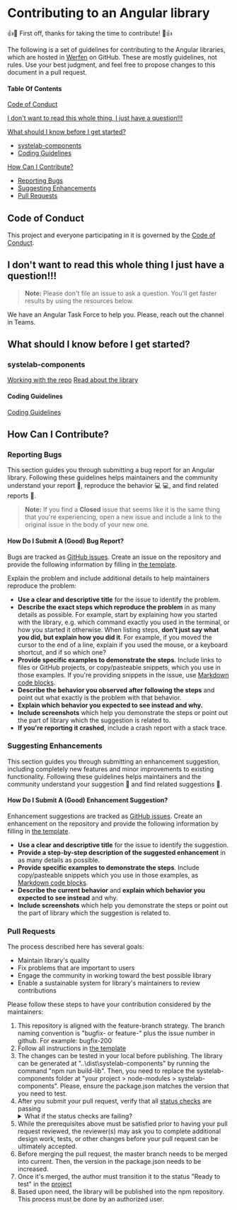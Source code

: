 # Contributing to an Angular library

:+1::tada: First off, thanks for taking the time to contribute! :tada::+1:

The following is a set of guidelines for contributing to the Angular libraries, which are hosted in [Werfen](https://github.com/systelab) on GitHub. These are mostly guidelines, not rules. Use your best judgment, and feel free to propose changes to this document in a pull request.

#### Table Of Contents

[Code of Conduct](#code-of-conduct)

[I don't want to read this whole thing, I just have a question!!!](#i-dont-want-to-read-this-whole-thing-i-just-have-a-question)

[What should I know before I get started?](#what-should-i-know-before-i-get-started)
  * [systelab-components](#systelab-components)
  * [Coding Guidelines](#coding-guidelines)

[How Can I Contribute?](#how-can-i-contribute)
  * [Reporting Bugs](#reporting-bugs)
  * [Suggesting Enhancements](#suggesting-enhancements)
  * [Pull Requests](#pull-requests)

## Code of Conduct

This project and everyone participating in it is governed by the [Code of Conduct](CODE_OF_CONDUCT.md). 

## I don't want to read this whole thing I just have a question!!!

> **Note:** Please don't file an issue to ask a question. You'll get faster results by using the resources below.

We have an Angular Task Force to help you. Please, reach out the channel in Teams.

## What should I know before I get started?

### systelab-components

[Working with the repo](README.md)
[Read about the library](https://github.com/systelab/systelab-components/tree/master/projects/systelab-components/README.md)

#### Coding Guidelines

[Coding Guidelines](CODING_GUIDELINES.md)

## How Can I Contribute?

### Reporting Bugs

This section guides you through submitting a bug report for an Angular library. Following these guidelines helps maintainers and the community understand your report :pencil:, reproduce the behavior :computer: :computer:, and find related reports :mag_right:.

> **Note:** If you find a **Closed** issue that seems like it is the same thing that you're experiencing, open a new issue and include a link to the original issue in the body of your new one.

#### How Do I Submit A (Good) Bug Report?

Bugs are tracked as [GitHub issues](https://guides.github.com/features/issues/). Create an issue on the repository and provide the following information by filling in [the template](https://github.com/systelab/systelab-components/blob/master/.github/ISSUE_TEMPLATE/bug_report.md).

Explain the problem and include additional details to help maintainers reproduce the problem:

* **Use a clear and descriptive title** for the issue to identify the problem.
* **Describe the exact steps which reproduce the problem** in as many details as possible. For example, start by explaining how you started with the library, e.g. which command exactly you used in the terminal, or how you started it otherwise. When listing steps, **don't just say what you did, but explain how you did it**. For example, if you moved the cursor to the end of a line, explain if you used the mouse, or a keyboard shortcut, and if so which one?
* **Provide specific examples to demonstrate the steps**. Include links to files or GitHub projects, or copy/pasteable snippets, which you use in those examples. If you're providing snippets in the issue, use [Markdown code blocks](https://help.github.com/articles/markdown-basics/#multiple-lines).
* **Describe the behavior you observed after following the steps** and point out what exactly is the problem with that behavior.
* **Explain which behavior you expected to see instead and why.**
* **Include screenshots** which help you demonstrate the steps or point out the part of library which the suggestion is related to.
* **If you're reporting it crashed**, include a crash report with a stack trace.

### Suggesting Enhancements

This section guides you through submitting an enhancement suggestion, including completely new features and minor improvements to existing functionality. Following these guidelines helps maintainers and the community understand your suggestion :pencil: and find related suggestions :mag_right:.

#### How Do I Submit A (Good) Enhancement Suggestion?

Enhancement suggestions are tracked as [GitHub issues](https://guides.github.com/features/issues/). Create an enhancement on the repository and provide the following information by filling in [the template](https://github.com/systelab/systelab-components/blob/master/.github/ISSUE_TEMPLATE/feature_request.md).

* **Use a clear and descriptive title** for the issue to identify the suggestion.
* **Provide a step-by-step description of the suggested enhancement** in as many details as possible.
* **Provide specific examples to demonstrate the steps**. Include copy/pasteable snippets which you use in those examples, as [Markdown code blocks](https://help.github.com/articles/markdown-basics/#multiple-lines).
* **Describe the current behavior** and **explain which behavior you expected to see instead** and why.
* **Include screenshots** which help you demonstrate the steps or point out the part of library which the suggestion is related to.

### Pull Requests

The process described here has several goals:

- Maintain library's quality
- Fix problems that are important to users
- Engage the community in working toward the best possible library
- Enable a sustainable system for library's maintainers to review contributions

Please follow these steps to have your contribution considered by the maintainers:

1. This repository is aligned with the feature-branch strategy. The branch naming convention is "bugfix- or feature-" plus the issue number in github. For example: bugfix-200
2. Follow all instructions in [the template](PULL_REQUEST_TEMPLATE.md)
3. The changes can be tested in your local before publishing. The library can be generated at "..\dist\systelab-components" by running the command "npm run build-lib". Then, you need to replace the systelab-components folder at "your project > node-modules > systelab-components". Please, ensure the package.json matches the version that you need to test.
4. After you submit your pull request, verify that all [status checks](https://help.github.com/articles/about-status-checks/) are passing <details><summary>What if the status checks are failing?</summary>If a status check is failing, and you believe that the failure is unrelated to your change, please leave a comment on the pull request explaining why you believe the failure is unrelated. A maintainer will re-run the status check for you. If we conclude that the failure was a false positive, then we will open an issue to track that problem with our status check suite.</details>
5. While the prerequisites above must be satisfied prior to having your pull request reviewed, the reviewer(s) may ask you to complete additional design work, tests, or other changes before your pull request can be ultimately accepted.
7. Before merging the pull request, the master branch needs to be merged into current. Then, the version in the package.json needs to be increased.
6. Once it's merged, the author must transition it to the status "Ready to test" in the [project](https://github.com/systelab/systelab-components/projects)
7. Based upon need, the library will be published into the npm repository. This process must be done by an authorized user.
